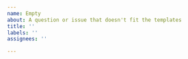 ```yaml
---
name: Empty
about: A question or issue that doesn't fit the templates
title: ''
labels: ''
assignees: ''

---
```

